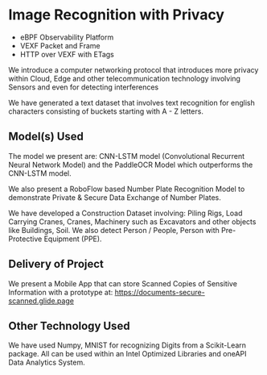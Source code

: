 # Image Recognition with Privacy

- eBPF Observability Platform
- VEXF Packet and Frame
- HTTP over VEXF with ETags

We introduce a computer networking protocol that introduces more privacy within Cloud, Edge and other telecommunication technology involving Sensors and even for detecting interferences

We have generated a text dataset that involves text recognition for english characters consisting of buckets starting with A - Z letters. 

## Model(s) Used

The model we present are: CNN-LSTM model (Convolutional Recurrent Neural Network Model) and the PaddleOCR Model which outperforms the CNN-LSTM model.

We also present a RoboFlow based Number Plate Recognition Model to demonstrate Private & Secure Data Exchange of Number Plates. 

We have developed a Construction Dataset involving: Piling Rigs, Load Carrying Cranes, Cranes, Machinery such as Excavators and other objects like Buildings, Soil. We also detect Person / People, Person with Pre-Protective Equipment (PPE). 

## Delivery of Project

We present a Mobile App that can store Scanned Copies of Sensitive Information with a prototype at:
https://documents-secure-scanned.glide.page

## Other Technology Used

We have used Numpy, MNIST for recognizing Digits from a Scikit-Learn package. All can be used within an Intel Optimized Libraries and oneAPI Data Analytics System. 

